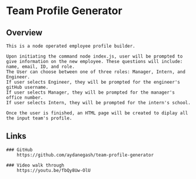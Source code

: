 # Team Profile Generator

## Overview

    This is a node operated employee profile builder. 
    
    Upon initiating the command node index.js, user will be prompted to give information on the new employee. These questions will include: name, email, ID, and role.
    The User can choose between one of three roles: Manager, Intern, and Engineer.
    If user selects Engineer, they will be prompted for the engineer's gitHub username.
    If user selects Manager, they will be prompted for the manager's office number.
    If user selects Intern, they will be prompted for the intern's school.

    Once the user is finished, an HTML page will be created to diplay all the input team's profile. 

## Links

    ### GitHub 
        https://github.com/aydanegash/team-profile-generator

    ### Video walk through
        https://youtu.be/fbQy8Uw-OlU

